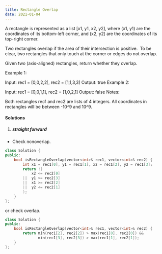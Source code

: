 ```yaml
---
title: Rectangle Overlap
date: 2021-01-04
---
```

A rectangle is represented as a list [x1, y1, x2, y2], where (x1, y1) are the coordinates of its bottom-left corner, and (x2, y2) are the coordinates of its top-right corner.

Two rectangles overlap if the area of their intersection is positive.  To be clear, two rectangles that only touch at the corner or edges do not overlap.

Given two (axis-aligned) rectangles, return whether they overlap.

Example 1:

Input: rec1 = [0,0,2,2], rec2 = [1,1,3,3]
Output: true
Example 2:

Input: rec1 = [0,0,1,1], rec2 = [1,0,2,1]
Output: false
Notes:

Both rectangles rec1 and rec2 are lists of 4 integers.
All coordinates in rectangles will be between -10^9 and 10^9.

#### Solutions

1. ##### straight forward

- Check nonoverlap.

```cpp
class Solution {
public:
    bool isRectangleOverlap(vector<int>& rec1, vector<int>& rec2) {
        int x1 = rec1[0], y1 = rec1[1], x2 = rec1[2], y2 = rec1[3];
        return !(
            x2 <= rec2[0]
        ||  y1 >= rec2[3]
        ||  x1 >= rec2[2]
        ||  y2 <= rec2[1]
        );
    }
};
```

or check overlap.

```cpp
class Solution {
public:
    bool isRectangleOverlap(vector<int>& rec1, vector<int>& rec2) {
        return min(rec1[2], rec2[2]) > max(rec1[0], rec2[0]) &&
               min(rec1[3], rec2[3]) > max(rec1[1], rec2[1]);
    }
};
```